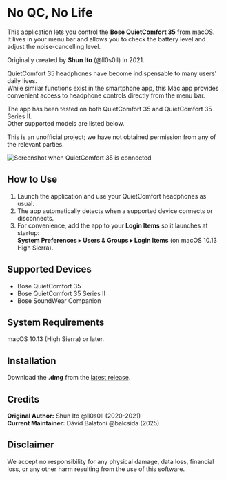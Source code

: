 # No QC, No Life

This application lets you control the **Bose QuietComfort 35** from macOS.  
It lives in your menu bar and allows you to check the battery level and adjust the noise-cancelling level.

Originally created by **Shun Ito** (@ll0s0ll) in 2021.

QuietComfort 35 headphones have become indispensable to many users' daily lives.  
While similar functions exist in the smartphone app, this Mac app provides convenient access to headphone controls directly from the menu bar.

The app has been tested on both QuietComfort 35 and QuietComfort 35 Series II.  
Other supported models are listed below.

This is an unofficial project; we have not obtained permission from any of the relevant parties.

![Screenshot when QuietComfort 35 is connected](https://ll0s0ll.github.io/no-qc-no-life/img/screenshot_qc35.png "Screenshot when QuietComfort 35 is connected")

## How to Use

1. Launch the application and use your QuietComfort headphones as usual.  
2. The app automatically detects when a supported device connects or disconnects.  
3. For convenience, add the app to your **Login Items** so it launches at startup:  
   **System Preferences ▸ Users & Groups ▸ Login Items** (on macOS 10.13 High Sierra).

## Supported Devices

- Bose QuietComfort 35  
- Bose QuietComfort 35 Series II
- Bose SoundWear Companion

## System Requirements

macOS 10.13 (High Sierra) or later.

## Installation

Download the **.dmg** from the [latest release](https://github.com/ll0s0ll/NoQCNoLife/releases/latest).

## Credits

**Original Author:** Shun Ito @ll0s0ll (2020-2021)  
**Current Maintainer:** Dávid Balatoni @balcsida (2025)

## Disclaimer

We accept no responsibility for any physical damage, data loss, financial loss, or any other harm resulting from the use of this software.
